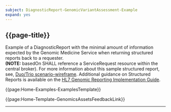 ```yaml
---
subject: DiagnosticReport-GenomicVariantAssessment-Example
expand: yes
---
```




## {{page-title}}

Example of a DiagnosticReport with the minimal amount of information expected by the Genomic Medicine Service when returning structured reports back to a requester. <br> <b> (NOTE:</b> basedOn SHALL reference a ServiceRequest resource within the central broker). For more information about this sample structured report, see, <a href='https://cts5j3.axshare.com/?id=mhxwul&p=final_report_issued_test_complete&g=1' target="_blank">Duo/Trio scenario-wireframe</a>. 
Additional guidance on Structured Reports is available on the [HL7 Genomic Reporting Implementation Guide](http://hl7.org/fhir/uv/genomics-reporting/index.html).


{{page:Home-Examples-ExamplesTemplate}}



<div id="Feedback" class="tabcontent">
{{page:Home-Template-GenomicsAssetsFeedbackLink}}
</div>

---

